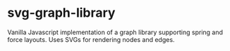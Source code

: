 # svg-graph-library
Vanilla Javascript implementation of a graph library supporting spring and force layouts. Uses SVGs for rendering nodes and edges.
